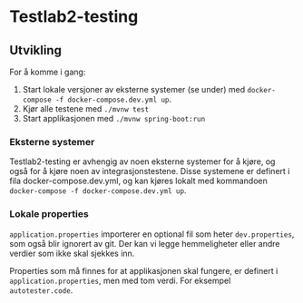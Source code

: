 # Testlab2-testing

## Utvikling

For å komme i gang:

1. Start lokale versjoner av eksterne systemer (se under) med `docker-compose -f docker-compose.dev.yml up`.
2. Kjør alle testene med `./mvnw test`
3. Start applikasjonen med `./mvnw spring-boot:run`

### Eksterne systemer

Testlab2-testing er avhengig av noen eksterne systemer for å kjøre, og også for å kjøre noen av integrasjonstestene.
Disse systemene er definert i fila docker-compose.dev.yml, og kan kjøres lokalt med
kommandoen `docker-compose -f docker-compose.dev.yml up`.

### Lokale properties

`application.properties` importerer en optional fil som heter `dev.properties`, som også blir ignorert av git. Der kan
vi legge hemmeligheter eller andre verdier som ikke skal sjekkes inn.

Properties som må finnes for at applikasjonen skal fungere, er definert i `application.properties`, men med tom verdi.
For eksempel `autotester.code`. 